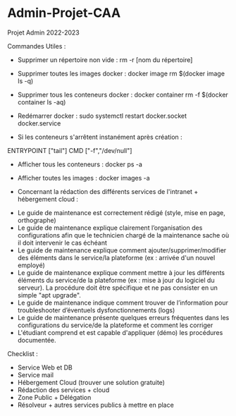 # Admin-Projet-CAA
Projet Admin 2022-2023

Commandes Utiles : 

- Supprimer un répertoire non vide      : rm -r [nom du répertoire]
- Supprimer toutes les images docker    : docker image rm $(docker image ls -q)
- Supprimer tous les conteneurs docker  : docker container rm -f $(docker container ls -aq)
- Redémarrer docker                     : sudo systemctl restart docker.socket docker.service
 
- Si les conteneurs s'arrêtent instanément après création : 

ENTRYPOINT ["tail"]
CMD ["-f","/dev/null"]

- Afficher tous les conteneurs  : docker ps -a
- Afficher toutes les images    : docker images -a 

- Concernant la rédaction des différents services de l'intranet + hébergement cloud : 

* Le guide de maintenance est correctement rédigé (style, mise en page, orthographe)
* Le guide de maintenance explique clairement l’organisation des configurations afin que le technicien chargé de la maintenance sache où il doit intervenir le cas échéant
* Le guide de maintenance explique comment ajouter/supprimer/modifier des éléments dans le service/la plateforme (ex : arrivée d'un nouvel employé)
* Le guide de maintenance explique comment mettre à jour les différents éléments du service/de la plateforme (ex : mise à jour du logiciel du serveur). La procédure doit être spécifique et ne pas consister en un simple "apt upgrade".
* Le guide de maintenance indique comment trouver de l’information pour troubleshooter d’éventuels dysfonctionnements (logs)
* Le guide de maintenance présente quelques erreurs fréquentes dans les configurations du service/de la plateforme et comment les corriger
* L'étudiant comprend et est capable d'appliquer (démo) les procédures documentée.


Checklist : 

- Service Web et DB
- Service mail 
- Hébergement Cloud (trouver une solution gratuite)
- Rédaction des services + cloud
- Zone Public + Délégation 
- Résolveur + autres services publics à mettre en place

